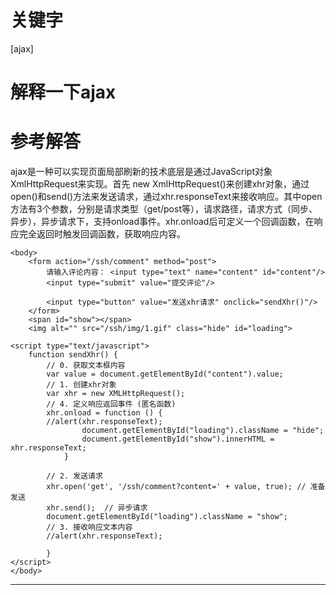 # 关键字

 \[ajax\] 


# 解释一下ajax 


# 参考解答

ajax是一种可以实现页面局部刷新的技术底层是通过JavaScript对象XmlHttpRequest来实现。首先  new XmlHttpRequest()来创建xhr对象，通过open()和send()方法来发送请求，通过xhr.responseText来接收响应。其中open方法有3个参数，分别是请求类型（get/post等），请求路径，请求方式（同步、异步），异步请求下，支持onload事件。xhr.onload后可定义一个回调函数，在响应完全返回时触发回调函数，获取响应内容。






```
<body>
	<form action="/ssh/comment" method="post">
		请输入评论内容： <input type="text" name="content" id="content"/>
		<input type="submit" value="提交评论"/>
		
		<input type="button" value="发送xhr请求" onclick="sendXhr()"/>
	</form>
	<span id="show"></span>
	<img alt="" src="/ssh/img/1.gif" class="hide" id="loading">

<script type="text/javascript">
	function sendXhr() {
		// 0. 获取文本框内容
		var value = document.getElementById("content").value;
		// 1. 创建xhr对象
		var xhr = new XMLHttpRequest();
		// 4. 定义响应返回事件 (匿名函数)
		xhr.onload = function () {
		//alert(xhr.responseText);
				document.getElementById("loading").className = "hide";
				document.getElementById("show").innerHTML = xhr.responseText;
			}			
			
		// 2. 发送请求
		xhr.open('get', '/ssh/comment?content=' + value, true); // 准备发送
		xhr.send();  // 异步请求
		document.getElementById("loading").className = "show";
		// 3. 接收响应文本内容
		//alert(xhr.responseText);
			
		}
</script>
</body>
```







---


